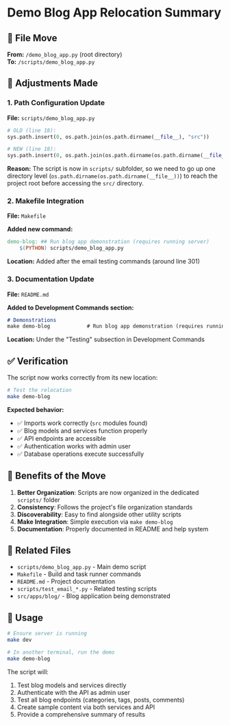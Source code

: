 # Demo Blog App Relocation Summary

## 📁 File Move
**From:** `/demo_blog_app.py` (root directory)  
**To:** `/scripts/demo_blog_app.py`

## 🔧 Adjustments Made

### 1. **Path Configuration Update**
**File:** `scripts/demo_blog_app.py`

```python
# OLD (line 18):
sys.path.insert(0, os.path.join(os.path.dirname(__file__), "src"))

# NEW (line 18):
sys.path.insert(0, os.path.join(os.path.dirname(os.path.dirname(__file__)), "src"))
```

**Reason:** The script is now in `scripts/` subfolder, so we need to go up one directory level (`os.path.dirname(os.path.dirname(__file__))`) to reach the project root before accessing the `src/` directory.

### 2. **Makefile Integration**
**File:** `Makefile`

**Added new command:**
```makefile
demo-blog: ## Run blog app demonstration (requires running server)
	$(PYTHON) scripts/demo_blog_app.py
```

**Location:** Added after the email testing commands (around line 301)

### 3. **Documentation Update**
**File:** `README.md`

**Added to Development Commands section:**
```markdown
# Demonstrations
make demo-blog            # Run blog app demonstration (requires running server)
```

**Location:** Under the "Testing" subsection in Development Commands

## ✅ Verification

The script now works correctly from its new location:

```bash
# Test the relocation
make demo-blog
```

**Expected behavior:**
- ✅ Imports work correctly (`src` modules found)
- ✅ Blog models and services function properly
- ✅ API endpoints are accessible
- ✅ Authentication works with admin user
- ✅ Database operations execute successfully

## 🎯 Benefits of the Move

1. **Better Organization**: Scripts are now organized in the dedicated `scripts/` folder
2. **Consistency**: Follows the project's file organization standards
3. **Discoverability**: Easy to find alongside other utility scripts
4. **Make Integration**: Simple execution via `make demo-blog`
5. **Documentation**: Properly documented in README and help system

## 🔗 Related Files

- `scripts/demo_blog_app.py` - Main demo script
- `Makefile` - Build and task runner commands
- `README.md` - Project documentation
- `scripts/test_email_*.py` - Related testing scripts
- `src/apps/blog/` - Blog application being demonstrated

## 🚀 Usage

```bash
# Ensure server is running
make dev

# In another terminal, run the demo
make demo-blog
```

The script will:
1. Test blog models and services directly
2. Authenticate with the API as admin user
3. Test all blog endpoints (categories, tags, posts, comments)
4. Create sample content via both services and API
5. Provide a comprehensive summary of results
